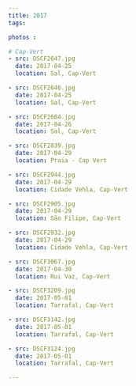 ```yaml
---
title: 2017
tags:

photos :

# Cap-Vert
- src: DSCF2647.jpg
  date: 2017-04-25
  location: Sal, Cap-Vert

- src: DSCF2646.jpg
  date: 2017-04-25
  location: Sal, Cap-Vert

- src: DSCF2684.jpg
  date: 2017-04-26
  location: Sal, Cap-Vert

- src: DSCF2839.jpg
  date: 2017-04-29
  location: Praia - Cap Vert

- src: DSCF2944.jpg
  date: 2017-04-29
  location: Cidade Vehla, Cap-Vert

- src: DSCF2905.jpg
  date: 2017-04-29
  location: São Filipe, Cap-Vert

- src: DSCF2932.jpg
  date: 2017-04-29
  location: Cidade Vehla, Cap-Vert

- src: DSCF3067.jpg
  date: 2017-04-30
  location: Rui Vaz, Cap-Vert

- src: DSCF3209.jpg
  date: 2017-05-01
  location: Tarrafal, Cap-Vert

- src: DSCF3142.jpg
  date: 2017-05-01
  location: Tarrafal, Cap-Vert

- src: DSCF3124.jpg
  date: 2017-05-01
  location: Tarrafal, Cap-Vert

---
```

